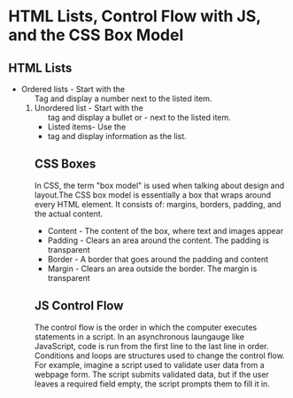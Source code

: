 # HTML Lists, Control Flow with JS, and the CSS Box Model
## HTML Lists
- Ordered lists - Start with the <ol> Tag and display a number next to the listed item.
- Unordered list - Start with the <ul> tag and display a bullet or - next to the listed item. 
- Listed items- Use the <li> tag and display information as the list.

## CSS Boxes
In CSS, the term "box model" is used when talking about design and layout.The CSS box model is essentially a box that wraps around every HTML element. It consists of: margins, borders, padding, and the actual content.
- Content - The content of the box, where text and images appear
- Padding - Clears an area around the content. The padding is transparent
- Border - A border that goes around the padding and content
- Margin - Clears an area outside the border. The margin is transparent

## JS Control Flow
The control flow is the order in which the computer executes statements in a script. In an asynchronous laungauge like JavaScript, code is run from the first line to the last line in order. Conditions and loops are structures used to change the control flow. For example, imagine a script used to validate user data from a webpage form. The script submits validated data, but if the user leaves a required field empty, the script prompts them to fill it in.